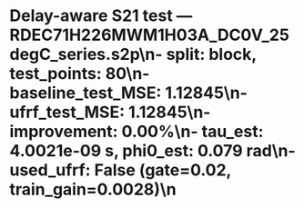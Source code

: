# Delay-aware S21 test — RDEC71H226MWM1H03A_DC0V_25degC_series.s2p\n- split: block, test_points: 80\n- baseline_test_MSE: 1.12845\n- ufrf_test_MSE: 1.12845\n- improvement: 0.00%\n- tau_est: 4.0021e-09 s, phi0_est: 0.079 rad\n- used_ufrf: False (gate=0.02, train_gain=0.0028)\n